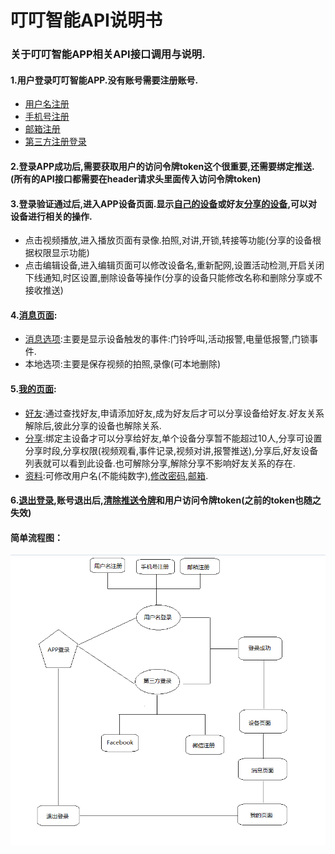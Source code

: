 # 叮叮智能API说明书

### 关于叮叮智能APP相关API接口调用与说明.

#### 1.用户登录叮叮智能APP.没有账号需要注册账号.

* [用户名注册](http://developer.lancens.com:4000/zhang-hao-zhu-ce/yong-hu-ming-zhu-ce.html)
* [手机号注册](http://developer.lancens.com:4000/zhang-hao-zhu-ce/shou-ji-hao-zhu-ce.html)
* [邮箱注册](http://developer.lancens.com:4000/zhang-hao-zhu-ce/you-xiang-zhu-ce.html)
* [第三方注册登录](http://developer.lancens.com:4000/deng-lu-yu-tui-chu/zhang-hao-deng-lu/di-san-fang-deng-lu.html)

#### 2.登录APP成功后,需要获取用户的访问令牌token这个很重要,还需要绑定推送.\(所有的API接口都需要在header请求头里面传入访问令牌token\)

#### 3.登录验证通过后,进入APP设备页面.显示[自己的设备](http://developer.lancens.com:4000/she-bei-xiang-guan/wo-de-she-bei.html)或好友[分享的设备](http://developer.lancens.com:4000/she-bei-xiang-guan/fen-xiang-she-bei.html),可以对设备进行相关的操作.

* 点击视频播放,进入播放页面有录像.拍照,对讲,开锁,转接等功能\(分享的设备根据权限显示功能\)
* 点击编辑设备,进入编辑页面可以修改设备名,重新配网,设置活动检测,开启关闭下线通知,时区设置,删除设备等操作\(分享的设备只能修改名称和删除分享或不接收推送\)

#### 4.[消息页面](http://developer.lancens.com:4000/xiao-xi-xiang-guan.html):

* [消息选项](http://developer.lancens.com:4000/xiao-xi-xiang-guan/li-shi-ji-lu.html):主要是显示设备触发的事件:门铃呼叫,活动报警,电量低报警,门锁事件.
* 本地选项:主要是保存视频的拍照,录像\(可本地删除\)

#### 5.[我的页面](http://developer.lancens.com:4000/guan-yu-wo-de.html):

* [好友](http://developer.lancens.com:4000/guan-yu-wo-de/wo-de-hao-you.html):通过查找好友,申请添加好友,成为好友后才可以分享设备给好友.好友关系解除后,彼此分享的设备也解除关系.
* [分享](http://developer.lancens.com:4000/guan-yu-wo-de/wo-de-fen-xiang.html):绑定主设备才可以分享给好友,单个设备分享暂不能超过10人,分享可设置分享时段,分享权限\(视频观看,事件记录,视频对讲,报警推送\),分享后,好友设备列表就可以看到此设备.也可解除分享,解除分享不影响好友关系的存在.
* [资料](http://developer.lancens.com:4000/guan-yu-wo-de/yong-hu-zi-liao.html):可修改用户名\(不能纯数字\),[修改密码,邮箱](http://developer.lancens.com:4000/guan-yu-wo-de/xiu-gai-mi-ma.html).

#### 6.[退出登录](http://developer.lancens.com:4000/deng-lu-yu-tui-chu/zhang-hao-tui-chu.html),账号退出后,[清除推送令牌](http://developer.lancens.com:4000/deng-lu-yu-tui-chu/zhang-hao-tui-chu.html)和用户访问令牌token\(之前的token也随之失效\)

#### 简单流程图：

![](/assets/TIM截图20190306161312.png)

